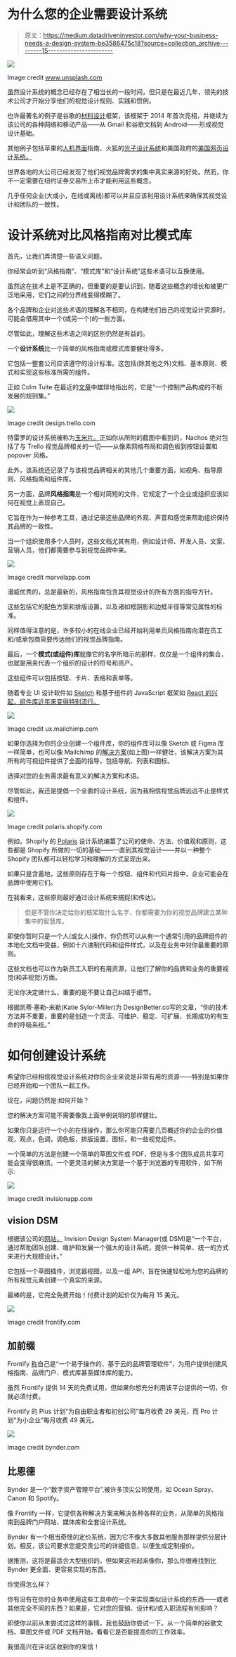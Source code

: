 # 为什么您的企业需要设计系统

> 原文：<https://medium.datadriveninvestor.com/why-your-business-needs-a-design-system-be3586475c18?source=collection_archive---------15----------------------->

![](img/28ad23457076f97f3a4c95fd57d97e40.png)

Image credit www.unsplash.com

虽然设计系统的概念已经存在了相当长的一段时间，但只是在最近几年，领先的技术公司才开始分享他们的视觉设计规则、实践和惯例。

也许最著名的例子是谷歌的[材料设计](https://material.io/design/)框架，该框架于 2014 年首次亮相，并继续为该公司的各种网络和移动产品——从 Gmail 和谷歌文档到 Android——形成视觉设计基础。

其他例子包括苹果的[人机界面](https://developer.apple.com/design/human-interface-guidelines/)指南、火狐的[光子设计系统](https://design.firefox.com/photon/welcome.html)和美国政府的[美国网页设计系统。](https://designsystem.digital.gov)

世界各地的大公司已经发现了他们视觉品牌需求的集中真实来源的好处。然而，你不一定需要在纽约证券交易所上市才能利用这些概念。

几乎任何企业(大或小，在线或离线)都可以并且应该利用设计系统来确保其视觉设计和团队的一致性。

# **设计系统对比风格指南对比模式库**

首先，让我们弄清楚一些语义问题。

你经常会听到“风格指南”、“模式库”和“设计系统”这些术语可以互换使用。

虽然这在技术上是不正确的，但重要的是要认识到，随着这些概念的增长和被更广泛地采用，它们之间的分界线变得模糊了。

各个品牌和企业对这些术语的理解各不相同，在构建他们自己的视觉设计资源时，可能会借用其中一个(或另一个)的一些方面。

尽管如此，理解这些术语之间的区别仍然是有益的。

一个**设计系统**比一个简单的风格指南或模式库要健壮得多。

它包括一整套公司应该遵守的设计标准。这包括(除其他之外)文档、基本原则、模式和实现这些标准所需的组件。

正如 Colm Tuite 在最近的[文章](https://medium.freecodecamp.org/how-to-construct-a-design-system-864adbf2a117)中雄辩地指出的，它是“一个控制产品构成的不断发展的规则集。”

![](img/b5ca59a6bdcd4971ee240c0ec123a8e7.png)

Image credit design.trello.com

特雷罗的设计系统被称为[玉米片。](https://design.trello.com)正如你从所附的截图中看到的，Nachos 绝对包括了与 Trello 视觉品牌相关的一切——从像素网格布局和调色板到按钮设置和 popover 风格。

此外，该系统还记录了与该视觉品牌相关的其他几个重要方面，如视角、指导原则、风格指南和组件库。

另一方面，品牌**风格指南**是一个相对简短的文件，它规定了一个企业或组织应该如何在视觉上表现自己。

它旨在作为一种参考工具，通过记录这些品牌的外观、声音和感觉来帮助组织保持其品牌的一致性。

当一个组织使用多个人员时，这些文档尤其有用，例如设计师、开发人员、文案、营销人员，他们都需要参与到视觉品牌中来。

![](img/187c49132e14f4fb1aba632fb62042ce.png)

Image credit marvelapp.com

漫威优秀的，总是最新的，风格指南包含其视觉设计的所有方面的指导方针。

这些包括它的配色方案和排版设置，以及诸如框阴影和边框半径等常见属性的标准。

同样值得注意的是，许多较小的在线企业已经开始利用单页风格指南向潜在员工和/或承包商简要传达他们的视觉品牌指南。

最后，一个**模式(或组件)库**就像它的名字所暗示的那样，仅仅是一个组件的集合，也就是用来代表一个组织的设计的符号和资产。

这些组件可以包括按钮、卡片、表格和表单等。

随着专业 UI 设计软件如 [Sketch](https://www.sketchapp.com) 和基于组件的 JavaScript 框架如 [React 的兴起，组件库近年来变得特别流行。](https://reactjs.org)

![](img/8c756fb2a9ac2f3ae47ce22cb6d64b0a.png)

Image credit ux.mailchimp.com

如果你选择为你的企业创建一个组件库，你的组件库可以像 Sketch 或 Figma 库一样简单，也可以像 Mailchimp 的[解决方案](https://ux.mailchimp.com/patterns/about)(如上图)一样健壮，该解决方案为其所有的可视组件提供了全面的指导，包括导航、列表和图标。

选择对您的业务需求最有意义的解决方案和术语。

尽管如此，我还是提倡一个全面的设计系统，因为我相信视觉品牌远远不止是样式和组件。

![](img/e39a535bec0e324e5f8b9e02308d9618.png)

Image credit polaris.shopify.com

例如，Shopify 的 [Polaris](https://polaris.shopify.com/) 设计系统编纂了公司的使命、方法、价值观和原则，这些都是 Shopify 所做的一切的基础——一直到其视觉设计——并以一种整个 Shopify 团队都可以轻松学习和理解的方式呈现出来。

如果只是含蓄地，这些原则存在于每一个按钮、组件和代码片段中，企业可能会在品牌中使用它们。

在我看来，这些原则最好通过设计系统来捕捉(和传达)。

> 但是不管你决定给你的框架取什么名字，你都需要为你的视觉品牌建立某种集中的智慧库。

即使你暂时只是一个人(或女人)操作，你仍然可以从有一个通常引用的品牌组件的本地化文档中受益，例如十六进制代码和组件样式，以及在业务中对你最重要的原则。

这些文档也可以作为新员工入职的有用资源，让他们了解你的品牌和业务的重要视觉(和非视觉)方面。

无论你决定做什么，重要的是不要让自己纠结于细节。

根据凯蒂·塞勒-米勒(Katie Sylor-Miller)为 DesignBetter.co写的文章，“你的技术方法并不重要，重要的是创造一个灵活、可维护、稳定、可扩展、长期成功的有生命的呼吸系统。”

# **如何创建设计系统**

希望你已经相信视觉设计系统对你的企业来说是非常有用的资源——特别是如果你已经开始和一个团队一起工作。

现在，问题仍然是:如何开始？

您的解决方案可能不需要像我上面举例说明的那样健壮。

如果你只是运行一个小的在线操作，那么你可能只需要几页概述你的企业的价值观，观点，色调，调色板，排版设置，图标，和一些视觉组件。

一个简单的方法是创建一个简单的草图文件或 PDF，但是与多个团队成员共享可能会变得很麻烦。一个更灵活的解决方案是一个基于浏览器的专用软件，如下所示:

![](img/199fd08cc4bcbd39c213ffe9790969fc.png)

Image credit invisionapp.com

## **vision DSM**

根据该公司的[网站，](https://support.invisionapp.com/hc/en-us/articles/115005685166-Introduction-to-Design-System-Manager) Invision Design System Manager(或 DSM)是“一个平台，通过帮助团队创建、维护和发展一个强大的设计系统，提供一种简单、统一的方式来进行大规模设计。”

它包括一个草图插件，浏览器视图，以及一组 API，旨在快速轻松地为您的品牌的所有视觉元素创建一个真实的来源。

最棒的是，它完全免费开始！付费计划的起价仅为每月 15 美元。

![](img/291e0c75ce8d91fd6efecf02a3a6c9c4.png)

Image credit frontify.com

## **加前缀**

Frontify [称](https://frontify.com)自己是“一个易于操作的、基于云的品牌管理软件”，为用户提供创建风格指南、品牌门户、模式库甚至媒体库的能力。

虽然 Frontify 提供 14 天的免费试用，但如果你想充分利用该平台提供的一切，你就必须付费。

Frontify 的 Plus 计划“为自由职业者和初创公司”每月收费 29 美元，而 Pro 计划“为小企业”每月收费 49 美元。

![](img/4480266cdc398da2551e1bd04aa57c60.png)

Image credit bynder.com

## **比恩德**

Bynder 是一个“数字资产管理平台”,被许多顶尖公司使用，如 Ocean Spray、Canon 和 Spotify。

像 Frontify 一样，它提供各种解决方案来解决各种各样的业务，从简单的风格指南到品牌门户网站、媒体库和全套设计系统。

Bynder 有一个相当奇怪的定价系统，因为它不像大多数其他服务那样提供分层计划。相反，该公司要求您提交贵公司的详细信息，以便生成定制报价。

据推测，这将是最适合大型组织的。但如果这听起来像你，那么你很难找到比 Bynder 更全面、更容易实现的东西。

你觉得怎么样？

你有没有在你的业务中使用这些工具中的一个来实现类似设计系统的东西——或者其他完全不同的东西？如果是，它对您的营销、设计和/或入职流程有何影响？

即使你以前从未尝试过这样的事情，我也鼓励你尝试一下。从一个简单的谷歌文档、草图文件或 PDF 文档开始，看看它是否能提高你的工作效率。

我很高兴在评论区收到你的来信！